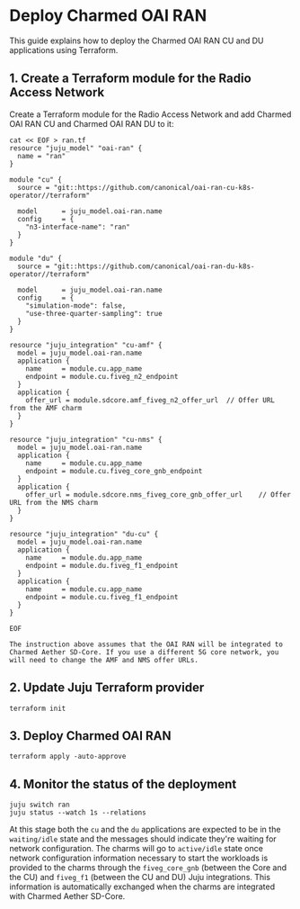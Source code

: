 # Deploy Charmed OAI RAN

This guide explains how to deploy the Charmed OAI RAN CU and DU applications using Terraform.

## 1. Create a Terraform module for the Radio Access Network

Create a Terraform module for the Radio Access Network and add Charmed OAI RAN CU and Charmed OAI RAN DU to it:

```console
cat << EOF > ran.tf
resource "juju_model" "oai-ran" {
  name = "ran"
}

module "cu" {
  source = "git::https://github.com/canonical/oai-ran-cu-k8s-operator//terraform"

  model      = juju_model.oai-ran.name
  config     = {
    "n3-interface-name": "ran"
  }
}

module "du" {
  source = "git::https://github.com/canonical/oai-ran-du-k8s-operator//terraform"

  model      = juju_model.oai-ran.name
  config     = {
    "simulation-mode": false,
    "use-three-quarter-sampling": true
  }
}

resource "juju_integration" "cu-amf" {
  model = juju_model.oai-ran.name
  application {
    name     = module.cu.app_name
    endpoint = module.cu.fiveg_n2_endpoint
  }
  application {
    offer_url = module.sdcore.amf_fiveg_n2_offer_url  // Offer URL from the AMF charm
  }
}

resource "juju_integration" "cu-nms" {
  model = juju_model.oai-ran.name
  application {
    name     = module.cu.app_name
    endpoint = module.cu.fiveg_core_gnb_endpoint
  }
  application {
    offer_url = module.sdcore.nms_fiveg_core_gnb_offer_url    // Offer URL from the NMS charm
  }
}

resource "juju_integration" "du-cu" {
  model = juju_model.oai-ran.name
  application {
    name     = module.du.app_name
    endpoint = module.du.fiveg_f1_endpoint
  }
  application {
    name     = module.cu.app_name
    endpoint = module.cu.fiveg_f1_endpoint
  }
}

EOF
```

```{note}
The instruction above assumes that the OAI RAN will be integrated to Charmed Aether SD-Core. If you use a different 5G core network, you will need to change the AMF and NMS offer URLs.
```

## 2. Update Juju Terraform provider

```console
terraform init
```

## 3. Deploy Charmed OAI RAN

```console
terraform apply -auto-approve
```

## 4. Monitor the status of the deployment

```console
juju switch ran
juju status --watch 1s --relations
```

At this stage both the `cu` and the `du` applications are expected to be in the `waiting/idle` state and the messages should indicate they're waiting for network configuration. The charms will go to `active/idle` state once network configuration information necessary to start the workloads is provided to the charms through the `fiveg_core_gnb` (between the Core and the CU) and `fiveg_f1` (between the CU and DU) Juju integrations. This information is automatically exchanged when the charms are integrated with Charmed Aether SD-Core.

